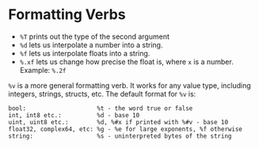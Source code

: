 # Formatting Verbs

- `%T` prints out the type of the second argument
- `%d` lets us interpolate a number into a string.
- `%f` lets us interpolate floats into a string.
- `%.xf` lets us change how precise the float is, where `x` is a number. Example: `%.2f`

`%v` is a more general formatting verb. It works for any value type, including integers, strings, structs, etc. The default format for `%v` is:

```
bool:                    %t - the word true or false
int, int8 etc.:          %d - base 10
uint, uint8 etc.:        %d, %#x if printed with %#v - base 10
float32, complex64, etc: %g - %e for large exponents, %f otherwise
string:                  %s - uninterpreted bytes of the string
```
